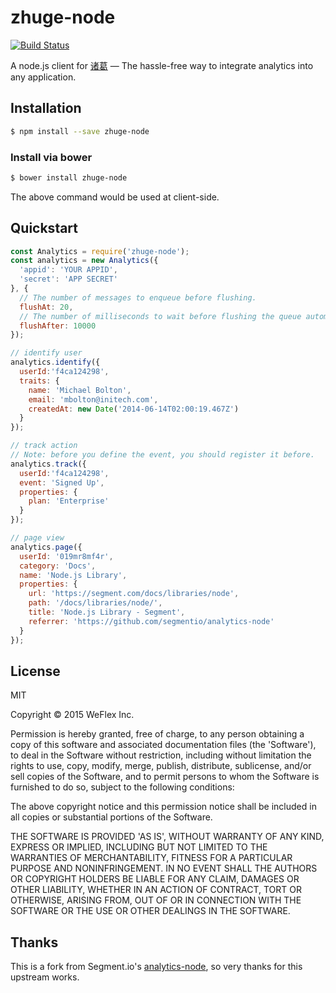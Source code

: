
# zhuge-node

[![Build Status](https://travis-ci.org/weflex/zhuge-node.svg?branch=master)](https://travis-ci.org/weflex/zhuge-node)

A node.js client for [诸葛](https://zhugeio.com) — The hassle-free way to integrate analytics into any application.

## Installation

```bash
$ npm install --save zhuge-node
```

### Install via bower

```bash
$ bower install zhuge-node
```

The above command would be used at client-side.

## Quickstart

```js
const Analytics = require('zhuge-node');
const analytics = new Analytics({
  'appid': 'YOUR APPID',
  'secret': 'APP SECRET'
}, {
  // The number of messages to enqueue before flushing.
  flushAt: 20,
  // The number of milliseconds to wait before flushing the queue automatically.
  flushAfter: 10000
});

// identify user
analytics.identify({
  userId:'f4ca124298',
  traits: {
    name: 'Michael Bolton',
    email: 'mbolton@initech.com',
    createdAt: new Date('2014-06-14T02:00:19.467Z')
  }
});

// track action
// Note: before you define the event, you should register it before.
analytics.track({
  userId:'f4ca124298',
  event: 'Signed Up',
  properties: {
    plan: 'Enterprise'
  }
});

// page view
analytics.page({
  userId: '019mr8mf4r',
  category: 'Docs',
  name: 'Node.js Library',
  properties: {
    url: 'https://segment.com/docs/libraries/node',
    path: '/docs/libraries/node/',
    title: 'Node.js Library - Segment',
    referrer: 'https://github.com/segmentio/analytics-node'
  }
});
```

## License

MIT

Copyright &copy; 2015 WeFlex Inc.

Permission is hereby granted, free of charge, to any person obtaining a copy of this software and associated documentation files (the 'Software'), to deal in the Software without restriction, including without limitation the rights to use, copy, modify, merge, publish, distribute, sublicense, and/or sell copies of the Software, and to permit persons to whom the Software is furnished to do so, subject to the following conditions:

The above copyright notice and this permission notice shall be included in all copies or substantial portions of the Software.

THE SOFTWARE IS PROVIDED 'AS IS', WITHOUT WARRANTY OF ANY KIND, EXPRESS OR IMPLIED, INCLUDING BUT NOT LIMITED TO THE WARRANTIES OF MERCHANTABILITY, FITNESS FOR A PARTICULAR PURPOSE AND NONINFRINGEMENT. IN NO EVENT SHALL THE AUTHORS OR COPYRIGHT HOLDERS BE LIABLE FOR ANY CLAIM, DAMAGES OR OTHER LIABILITY, WHETHER IN AN ACTION OF CONTRACT, TORT OR OTHERWISE, ARISING FROM, OUT OF OR IN CONNECTION WITH THE SOFTWARE OR THE USE OR OTHER DEALINGS IN THE SOFTWARE.

## Thanks

This is a fork from Segment.io's [analytics-node](https://github.com/segmentio/analytics-node), so
very thanks for this upstream works.


